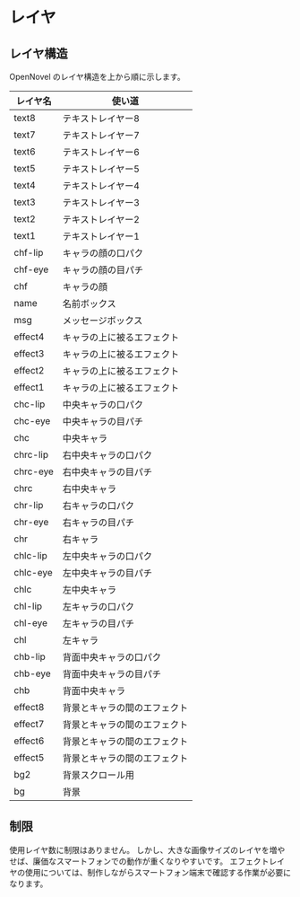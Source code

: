 # レイヤ

## レイヤ構造

OpenNovel のレイヤ構造を上から順に示します。

|レイヤ名       |使い道                                         |
|---------------|-----------------------------------------------|
|text8          |テキストレイヤー8                              |
|text7          |テキストレイヤー7                              |
|text6          |テキストレイヤー6                              |
|text5          |テキストレイヤー5                              |
|text4          |テキストレイヤー4                              |
|text3          |テキストレイヤー3                              |
|text2          |テキストレイヤー2                              |
|text1          |テキストレイヤー1                              |
|chf-lip        |キャラの顔の口パク                             |
|chf-eye        |キャラの顔の目パチ                             |
|chf            |キャラの顔                                     |
|name           |名前ボックス                                   |
|msg            |メッセージボックス                             |
|effect4        |キャラの上に被るエフェクト                     |
|effect3        |キャラの上に被るエフェクト                     |
|effect2        |キャラの上に被るエフェクト                     |
|effect1        |キャラの上に被るエフェクト                     |
|chc-lip        |中央キャラの口パク                             |
|chc-eye        |中央キャラの目パチ                             |
|chc            |中央キャラ                                     |
|chrc-lip       |右中央キャラの口パク                           |
|chrc-eye       |右中央キャラの目パチ                           |
|chrc           |右中央キャラ                                   |
|chr-lip        |右キャラの口パク                               |
|chr-eye        |右キャラの目パチ                               |
|chr            |右キャラ                                       |
|chlc-lip       |左中央キャラの口パク                           |
|chlc-eye       |左中央キャラの目パチ                           |
|chlc           |左中央キャラ                                   |
|chl-lip        |左キャラの口パク                               |
|chl-eye        |左キャラの目パチ                               |
|chl            |左キャラ                                       |
|chb-lip        |背面中央キャラの口パク                         |
|chb-eye        |背面中央キャラの目パチ                         |
|chb            |背面中央キャラ                                 |
|effect8        |背景とキャラの間のエフェクト                   |
|effect7        |背景とキャラの間のエフェクト                   |
|effect6        |背景とキャラの間のエフェクト                   |
|effect5        |背景とキャラの間のエフェクト                   |
|bg2            |背景スクロール用                               |
|bg             |背景                                           |

## 制限

使用レイヤ数に制限はありません。
しかし、大きな画像サイズのレイヤを増やせば、廉価なスマートフォンでの動作が重くなりやすいです。
エフェクトレイヤの使用については、制作しながらスマートフォン端末で確認する作業が必要になります。
